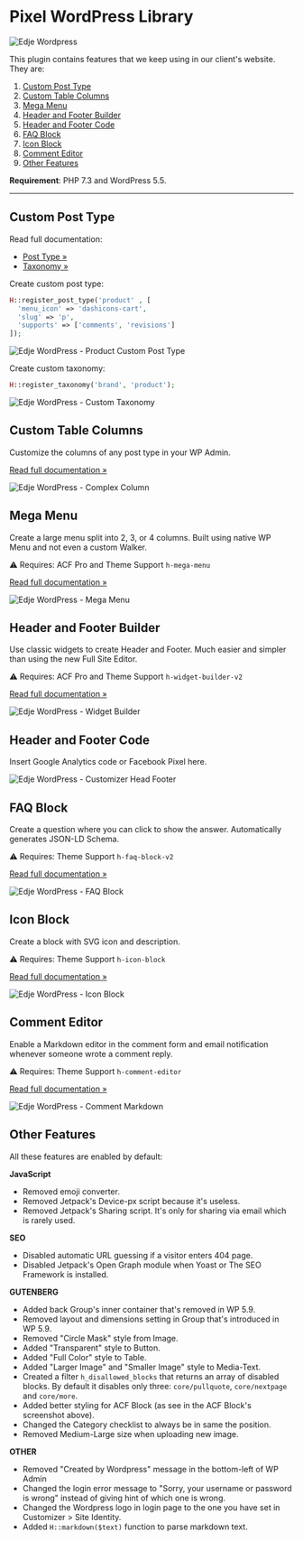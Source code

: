# Pixel WordPress Library

![Edje Wordpress](https://raw.github.com/hrsetyono/cdn/master/edje-wp-library/logo.jpg)

This plugin contains features that we keep using in our client's website. They are:

1. [Custom Post Type](#custom-post-type)
1. [Custom Table Columns](#custom-table-columns)
1. [Mega Menu](#mega-menu)
1. [Header and Footer Builder](#header-and-footer-builder)
1. [Header and Footer Code](#header-and-footer-code)
1. [FAQ Block](#faq-block)
1. [Icon Block](#icon-block)
1. [Comment Editor](#comment-editor)
1. [Other Features](#other-features)

**Requirement**: PHP 7.3 and WordPress 5.5.

-----

## Custom Post Type

Read full documentation:

- [Post Type »](https://github.com/hrsetyono/edje-wp-library/wiki/Custom-Post-Type)
- [Taxonomy »](https://github.com/hrsetyono/edje-wp-library/wiki/Custom-Taxonomy)

Create custom post type:

```php
H::register_post_type('product' , [
  'menu_icon' => 'dashicons-cart',
  'slug' => 'p',
  'supports' => ['comments', 'revisions']
]);
```

![Edje WordPress - Product Custom Post Type](https://raw.github.com/hrsetyono/cdn/master/edje-wp-library/register-cpt.jpg)

Create custom taxonomy:

```php
H::register_taxonomy('brand', 'product');
```

![Edje WordPress - Custom Taxonomy](https://raw.github.com/hrsetyono/cdn/master/edje-wp-library/register-tax.jpg)

## Custom Table Columns

Customize the columns of any post type in your WP Admin.

[Read full documentation »](https://github.com/hrsetyono/edje-wp-library/wiki/Custom-Table-Columns)

![Edje WordPress - Complex Column](https://raw.github.com/hrsetyono/cdn/master/edje-wp-library/column.jpg)

## Mega Menu

Create a large menu split into 2, 3, or 4 columns. Built using native WP Menu and not even a custom Walker.

⚠️ Requires: ACF Pro and Theme Support `h-mega-menu`

[Read full documentation »](https://github.com/hrsetyono/edje-wp-library/wiki/Mega-Menu)

![Edje WordPress - Mega Menu](https://raw.github.com/hrsetyono/cdn/master/edje-wp-library/mega-menu.jpg)

## Header and Footer Builder

Use classic widgets to create Header and Footer. Much easier and simpler than using the new Full Site Editor.

⚠️ Requires: ACF Pro and Theme Support `h-widget-builder-v2`

[Read full documentation »](https://github.com/hrsetyono/edje-wp-library/wiki/Header-and-Footer-Builder)

![Edje WordPress - Widget Builder](https://raw.github.com/hrsetyono/cdn/master/edje-wp-library/widget-builder.jpg)

## Header and Footer Code

Insert Google Analytics code or Facebook Pixel here.

![Edje WordPress - Customizer Head Footer](https://raw.github.com/hrsetyono/cdn/master/edje-wp-library/customizer-head-footer.jpg)

## FAQ Block

Create a question where you can click to show the answer. Automatically generates JSON-LD Schema.

⚠️ Requires: Theme Support `h-faq-block-v2`

[Read full documentation »](https://github.com/hrsetyono/edje-wp-library/wiki/Gutenberg-–-FAQ-Block)

![Edje WordPress - FAQ Block](https://raw.github.com/hrsetyono/cdn/master/edje-wp-library/gutenberg-faq-block-v2.jpg)

## Icon Block

Create a block with SVG icon and description.

⚠️ Requires: Theme Support `h-icon-block`

[Read full documentation »](https://github.com/hrsetyono/edje-wp-library/wiki/Gutenberg-–-Icon-Block)

![Edje WordPress - Icon Block](https://raw.github.com/hrsetyono/cdn/master/edje-wp-library/gutenberg-icon-block.jpg)

## Comment Editor

Enable a Markdown editor in the comment form and email notification whenever someone wrote a comment reply.

⚠️ Requires: Theme Support `h-comment-editor`

[Read full documentation »](https://github.com/hrsetyono/edje-wp-library/wiki/Comment-%E2%80%93-Editor-&-Reply-Notification)

![Edje WordPress - Comment Markdown](https://raw.github.com/hrsetyono/cdn/master/edje-wp-library/comment-md-editor.jpg)


## Other Features

All these features are enabled by default:

**JavaScript**

- Removed emoji converter.
- Removed Jetpack's Device-px script because it's useless.
- Removed Jetpack's Sharing script. It's only for sharing via email which is rarely used.

**SEO**

- Disabled automatic URL guessing if a visitor enters 404 page.
- Disabled Jetpack's Open Graph module when Yoast or The SEO Framework is installed.

**GUTENBERG**

- Added back Group's inner container that's removed in WP 5.9.
- Removed layout and dimensions setting in Group that's introduced in WP 5.9.
- Removed "Circle Mask" style from Image.
- Added "Transparent" style to Button.
- Added "Full Color" style to Table.
- Added "Larger Image" and "Smaller Image" style to Media-Text.
- Created a filter `h_disallowed_blocks` that returns an array of disabled blocks. By default it disables only three: `core/pullquote`, `core/nextpage` and `core/more`.
- Added better styling for ACF Block (as see in the ACF Block's screenshot above).
- Changed the Category checklist to always be in same the position.
- Removed Medium-Large size when uploading new image.

**OTHER**

- Removed "Created by Wordpress" message in the bottom-left of WP Admin
- Changed the login error message to "Sorry, your username or password is wrong" instead of giving hint of which one is wrong.
- Changed the Wordpress logo in login page to the one you have set in Customizer > Site Identity.
- Added `H::markdown($text)` function to parse markdown text.